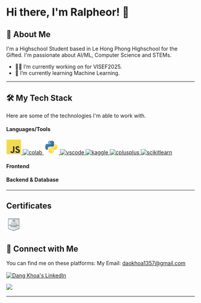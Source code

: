 # Hi there, I'm Ralpheor! 👋

## 🔭 About Me

I'm a Highschool Student based in Le Hong Phong Highschool for the Gifted. I'm passionate about AI/ML, Computer Science and STEMs.

- 👨‍💻 I’m currently working on for VISEF2025.
- 🌱 I’m currently learning Machine Learning.
---

## 🛠️ My Tech Stack

Here are some of the technologies I'm able to work with.

#### Languages/Tools
<p align="left"> 
  <a href="https://www.javascript.com/" target="_blank"> 
    <img src="https://raw.githubusercontent.com/devicons/devicon/master/icons/javascript/javascript-original.svg" alt="javascript" width="40" height="40"/> 
  </a> 
  <a href="https://colab.research.google.com/" target="_blank"> 
    <img src="https://cdn.jsdelivr.net/gh/devicons/devicon@latest/icons/googlecolab/googlecolab-original.svg" alt="colab" width="40" height="40" />
  </a>
  <a href="https://www.python.org" target="_blank"> 
    <img src="https://raw.githubusercontent.com/devicons/devicon/master/icons/python/python-original.svg" alt="python" width="40" height="40"/> 
  </a> 
  <a href="https://code.visualstudio.com/" target="_blank"> 
    <img src="https://cdn.jsdelivr.net/gh/devicons/devicon@latest/icons/vscode/vscode-original.svg" width="40" height="40" alt="vscode" />
  </a> 
  <a href="https://kaggle.com/" target="_blank"> 
    <img src="https://cdn.jsdelivr.net/gh/devicons/devicon@latest/icons/kaggle/kaggle-original.svg" width="40" height="40" alt="kaggle" />
  </a> 
  <a href="#" target="_blank"> 
    <img src="https://cdn.jsdelivr.net/gh/devicons/devicon@latest/icons/cplusplus/cplusplus-original.svg" width="40" height="40" alt="cplusplus" />
  </a>
  <a href="#" target="_blank"> 
    <img src="https://cdn.jsdelivr.net/gh/devicons/devicon@latest/icons/scikitlearn/scikitlearn-original.svg" width="40" height="40" alt="scikitlearn" />
  </a>
</p>

#### Frontend


#### Backend & Database
---
## Certificates
<p align="left"> 
  <a href="https://www.credly.com/badges/7e5b9f46-0075-45da-bbd2-bc073e2ac912/public_url" target="_blank"> 
    <img src="certi_img\aws-educate-machine-learning-foundations.png" alt="mlf-aws" width="40" height="40"/> 
  </a> 
</p>

## 🔗 Connect with Me

You can find me on these platforms:
My Email: [daokhoa1357@gmail.com](mailto:daokhoa1357@gmail.com)

<p align="left">
<a href="https://www.linkedin.com/in/eggcognito/" target="blank"><img align="center" src="https://raw.githubusercontent.com/rahuldkjain/github-profile-readme-generator/master/src/images/icons/Social/linked-in-alt.svg" alt="Dang Khoa's LinkedIn" height="30" width="40" /></a>
</p>


![](https://komarev.com/ghpvc/?username=ralpheorhimself)

---
